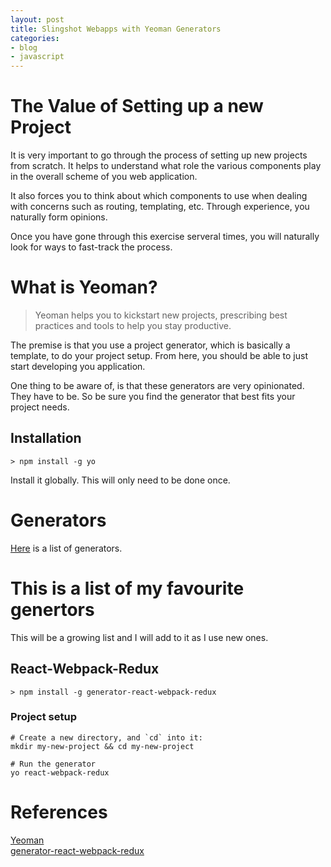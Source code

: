```yaml
---
layout: post
title: Slingshot Webapps with Yeoman Generators
categories:
- blog
- javascript
---
```


# The Value of Setting up a new Project  
It is very important to go through the process of setting up new projects from scratch. It helps to understand what role the various components play in the overall scheme of you web application.  

It also forces you to think about which components to use when dealing with concerns such as routing, templating, etc. Through experience, you naturally form opinions.  

Once you have gone through this exercise serveral times, you will naturally look for ways to fast-track the process.

# What is Yeoman?  
> Yeoman helps you to kickstart new projects, prescribing best practices and tools to help you stay productive.  

The premise is that you use a project generator, which is basically a template, to do your project setup. From here, you should be able to just start developing you application.

One thing to be aware of, is that these generators are very opinionated. They have to be. So be sure you find the generator that best fits your project needs.  

## Installation

``` shell
> npm install -g yo
```

Install it globally. This will only need to be done once.  

# Generators

[Here](http://yeoman.io/generators/) is a list of generators.  

# This is a list of my favourite genertors  
This will be a growing list and I will add to it as I use new ones.

## React-Webpack-Redux

``` shell
> npm install -g generator-react-webpack-redux
```

### Project setup  

``` shell
# Create a new directory, and `cd` into it:
mkdir my-new-project && cd my-new-project

# Run the generator
yo react-webpack-redux

```

# References  
[Yeoman](http://yeoman.io/)  
[generator-react-webpack-redux](https://github.com/stylesuxx/generator-react-webpack-redux)  

